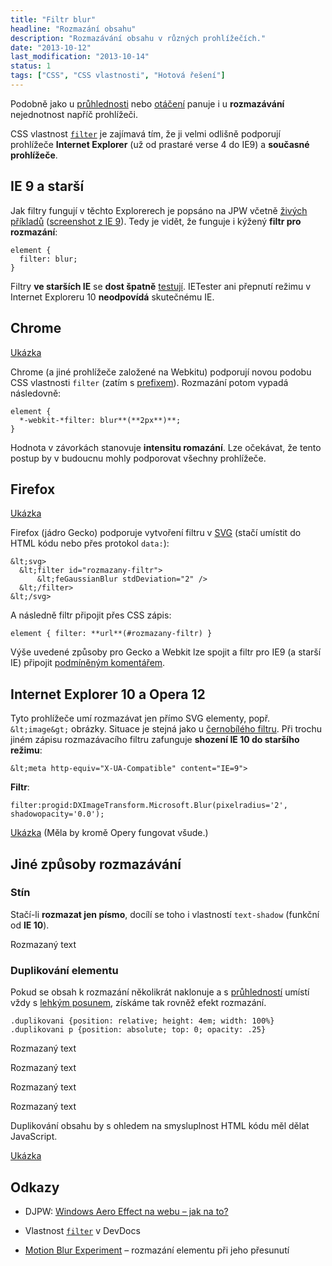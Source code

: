 ```yaml
---
title: "Filtr blur"
headline: "Rozmazání obsahu"
description: "Rozmazávání obsahu v různých prohlížečích."
date: "2013-10-12"
last_modification: "2013-10-14"
status: 1
tags: ["CSS", "CSS vlastnosti", "Hotová řešení"]
---
```


Podobně jako u [průhlednosti](/opacity) nebo [otáčení](/rotace) panuje i u **rozmazávání** nejednotnost napříč prohlížeči.

CSS vlastnost [`filter`](/filter) je zajímavá tím, že ji velmi odlišně podporují prohlížeče **Internet Explorer** (už od prastaré verse 4 do IE9) a **současné prohlížeče**.

## IE 9 a starší

Jak filtry fungují v těchto Explorerech je popsáno na JPW včetně [živých příkladů](http://www.jakpsatweb.cz/css/css-filtry-priklady.html) ([screenshot z IE 9](/files/blur/ie9.png)). Tedy je vidět, že funguje i kýžený **filtr pro rozmazání**:

```
element {
  filter: blur;
}

```

Filtry **ve starších IE** se **dost špatně** [testují](/prohlizece). IETester ani přepnutí režimu v Internet Exploreru 10 **neodpovídá** skutečnému IE.

## Chrome

[Ukázka](http://kod.djpw.cz/yoc)

Chrome (a jiné prohlížeče založené na Webkitu) podporují novou podobu CSS vlastnosti `filter` (zatím s [prefixem](/css-prefixy)). Rozmazání potom vypadá následovně:

```
element {
  *-webkit-*filter: blur**(**2px**)**;
}
```

Hodnota v závorkách stanovuje **intensitu romazání**. Lze očekávat, že tento postup by v budoucnu mohly podporovat všechny prohlížeče.

## Firefox

[Ukázka](http://kod.djpw.cz/xoc)

Firefox (jádro Gecko) podporuje vytvoření filtru v [SVG](/svg) (stačí umístit do HTML kódu nebo přes protokol `data:`):
  ```
&lt;svg>
    &lt;filter id="rozmazany-filtr">
        &lt;feGaussianBlur stdDeviation="2" />
    &lt;/filter>
&lt;/svg>
```

A následně filtr připojit přes CSS zápis:

```
element { filter: **url**(#rozmazany-filtr) }
```

Výše uvedené způsoby pro Gecko a Webkit lze spojit a filtr pro IE9 (a starší IE) připojit [podmíněným komentářem](/podminene-komentare). 

## Internet Explorer 10 a Opera 12

Tyto prohlížeče umí rozmazávat jen přímo SVG elementy, popř. `&lt;image&gt;` obrázky. Situace je stejná jako u [černobílého filtru](/cernobily-obrazek#ie10). Při trochu jiném zápisu rozmazávacího filtru zafunguje **shození IE 10 do staršího režimu**:

```
&lt;meta http-equiv="X-UA-Compatible" content="IE=9">
```

**Filtr**:

```
filter:progid:DXImageTransform.Microsoft.Blur(pixelradius='2', shadowopacity='0.0');
```

[Ukázka](http://kod.djpw.cz/qqc-) (Měla by kromě Opery fungovat všude.)

## Jiné způsoby rozmazávání

### Stín

Stačí-li **rozmazat jen písmo**, docílí se toho i vlastností `text-shadow` (funkční od **IE 10**).

  Rozmazaný text

### Duplikování elementu

Pokud se obsah k rozmazání několikrát naklonuje a s [průhledností](/opacity) umístí vždy s [lehkým posunem](/position#relative), získáme tak rovněž efekt rozmazání.

    .duplikovani {position: relative; height: 4em; width: 100%}
    .duplikovani p {position: absolute; top: 0; opacity: .25}

  Rozmazaný text

  Rozmazaný text

  Rozmazaný text

  Rozmazaný text

Duplikování obsahu by s ohledem na smysluplnost HTML kódu měl dělat JavaScript.

[Ukázka](http://kod.djpw.cz/epc)

## Odkazy

  - DJPW: [Windows Aero Effect na webu – jak na to?](http://djpw.cz/152121)

  - Vlastnost [`filter`](http://devdocs.io/css/filter) v DevDocs

  - [Motion Blur Experiment](http://codepen.io/lbebber/pen/zxpMZw/) – rozmazání elementu při jeho přesunutí